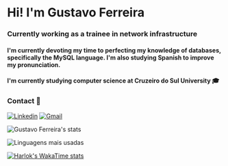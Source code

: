 # Hi! I'm Gustavo Ferreira

### Currently working as a trainee in network infrastructure
#### I'm currently devoting my time to perfecting my knowledge of databases, specifically the MySQL language. I'm also studying Spanish to improve my pronunciation. 
#### I'm currently studying computer science at Cruzeiro do Sul University 🎓




### Contact 💬 
[![Linkedin](https://img.shields.io/badge/LinkedIn-0077B5?style=for-the-badge&logo=linkedin&logoColor=white)](https://www.linkedin.com/in/gustavoferreiravargens)
[![Gmail](https://img.shields.io/badge/Gmail-D14836?style=for-the-badge&logo=gmail&logoColor=white)](mailto:gustavoferreiravargens@gmail.com)

![Gustavo Ferreira's stats](https://github-readme-stats.vercel.app/api?username=Ferre1ra1&show_icons=true&theme=dracula)

![Linguagens mais usadas](https://github-readme-stats.vercel.app/api/top-langs/?username=Ferre1ra1&show_icons=true&theme=dracula&layout=compact)

[![Harlok's WakaTime stats](https://github-readme-stats.vercel.app/api/wakatime?username=ffflabs)](https://github.com/Ferre1ra1/github-readme-stats)
